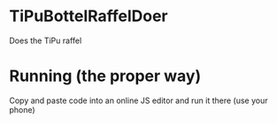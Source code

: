 # TiPuBottelRaffelDoer
Does the TiPu raffel

# Running (the proper way)
Copy and paste code into an online JS editor and run it there (use your phone)
